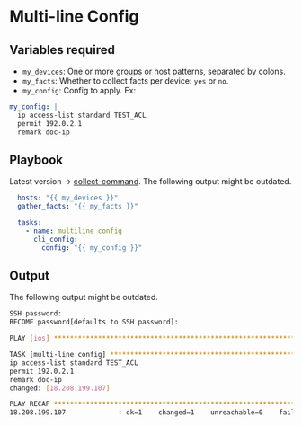 # Multi-line Config

## Variables required

- `my_devices`: One or more groups or host patterns, separated by colons. 
- `my_facts`: Whether to collect facts per device: `yes` or `no`.
- `my_config`: Config to apply. Ex: 

```yaml
my_config: |
  ip access-list standard TEST_ACL
  permit 192.0.2.1
  remark doc-ip
```

## Playbook

Latest version -> [collect-command](collect-command.yml). The following output might be outdated.

```yaml
  hosts: "{{ my_devices }}"
  gather_facts: "{{ my_facts }}"

  tasks:
    - name: multiline config
      cli_config:
        config: "{{ my_config }}"
```

## Output

The following output might be outdated.

```bash
SSH password: 
BECOME password[defaults to SSH password]: 

PLAY [ios] *********************************************************************

TASK [multi-line config] *******************************************************
ip access-list standard TEST_ACL
permit 192.0.2.1
remark doc-ip
changed: [18.208.199.107]

PLAY RECAP *********************************************************************
18.208.199.107             : ok=1    changed=1    unreachable=0    failed=0    skipped=0    rescued=0    ignored=0    
```

